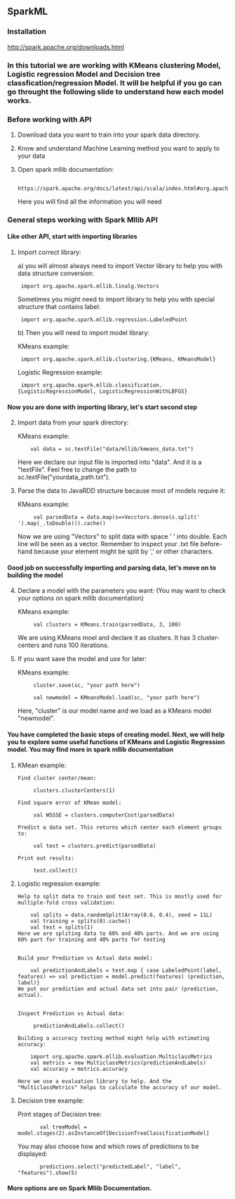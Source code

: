 ## SparkML

### Installation

http://spark.apache.org/downloads.html

### In this tutorial we are working with KMeans clustering Model, Logistic regression Model and Decision tree classfication/regression Model.  It will be helpful if you go can go throught the following slide to understand how each model works.



### Before working with API

1. Download data you want to train into your spark data directory.

2. Know and understand Machine Learning method you want to apply to your data

3. Open spark mllib documentation:

        https://spark.apache.org/docs/latest/api/scala/index.html#org.apache.spark.Accumulable
        
   Here you will find all the information you will need     


### General steps working with Spark Mllib API

#### Like other API, start with importing libraries
1. Import correct library:

    a) you will almost always need to import Vector library to help you with data structure conversion:
    
        import org.apache.spark.mllib.linalg.Vectors
        
      Sometimes you might need to import library to help you with special structure that contains label:
      
        import org.apache.spark.mllib.regression.LabeledPoint
            
    b) Then you will need to import model library:
    
      KMeans example:
        
        import org.apache.spark.mllib.clustering.{KMeans, KMeansModel}
      
      Logistic Regression example:
        
        import org.apache.spark.mllib.classification.{LogisticRegressionModel, LogisticRegressionWithLBFGS}
      
 
 #### Now you are done with importing library, let's start second step 
 
2.  Import data from your spark directory:
 
    KMeans example:
 
            val data = sc.textFile("data/mllib/kmeans_data.txt")
            
    Here we declare our input file is imported into "data". And it is a "textFile". Feel free to change the path
    to sc.textFile("yourdata_path.txt").
    
3. Parse the data to JavaRDD structure because most of models require it:
 
    KMeans example:
       
            val parsedData = data.map(s=>Vecctors.dense(s.split(' ').map(_.toDouble))).cache()
            
     Now we are using "Vectors" to split data with space ' ' into double. Each line will be seen as a vector.
     Remember to inspect your .txt file before-hand because your element might be split by ',' or other characters.
       
 #### Good job on successfully importing and parsing data, let's move on to building the model
  
4. Declare a model with the parameters you want: (You may want to check your options on spark mllib documentation)
  
     KMeans example:
     
            val clusters = KMeans.train(parsedData, 3, 100)
            
     We are using KMeans moel and declare it as clusters. It has 3 cluster-centers and runs 100 iterations.
  
5. If you want save the model and use for later:
  
     KMeans example:
     
            cluster.save(sc, "your path here")
            
            val newmodel = KMeansModel.load(sc, "your path here")
            
      Here, "cluster" is our model name and we load as a KMeans model "newmodel".
      
 #### You have completed the basic steps of creating model. Next, we will help you to explore some useful functions of KMeans and Logistic Regression model. You may find more in spark mllib documentation
 
 1. KMean example:
            
        Find cluster center/mean:
            
             clusters.clusterCenters(1)
             
        Find square error of KMean model:
        
             val WSSSE = clusters.computerCost(parsedData)
             
        Predict a data set. This returns which center each element groups to:
        
             val test = clusters.predict(parsedData)
             
        Print out results:
        
             test.collect()
             
             
    
 2. Logistic regression example:
   
   
        Help to split data to train and test set. This is mostly used for multiple-fold cross validation:
        
            val splits = data.randomSplit(Array(0.6, 0.4), seed = 11L)
            val training = splits(0).cache()
            val test = splits(1)
        Here we are spliting data to 60% and 40% parts. And we are using 60% part for training and 40% parts for testing 
   
   
        Build your Prediction vs Actual data model:
        
            val predictionAndLabels = test.map { case LabeledPoint(label, features) => val prediction = model.predict(features) (prediction, label)}
        We put our prediction and actual data set into pair (prediction, actual).
        
        
        Inspect Prediction vs Actual data:
        
             predictionAndLabels.collect()
             
        Building a accuracy testing method might help with estimating accuracy:
            
            import org.apache.spark.mllib.evaluation.MulticlassMetrics
            val metrics = new MulticlassMetrics(predictionAndLabels)
            val accuracy = metrics.accuracy
            
        Here we use a evaluation library to help. And the "MulticlassMetrics" helps to calculate the accuracy of our model.    
   
   
   
  3. Decision tree example:
          
        Print stages of Decision tree:
                
                val treeModel = model.stages(2).asInstanceOf[DecisionTreeClassificationModel]
                
        You may also choose how and which rows of predictions to be displayed:
        
                predictions.select("predictedLabel", "label", "features").show(5)

   #### More options are on Spark Mllib Documentation.
 

 

    
